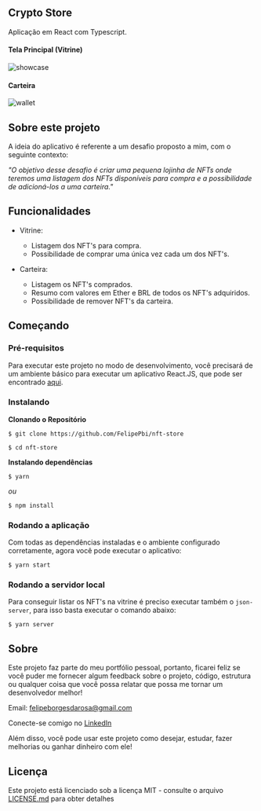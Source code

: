## Crypto Store

Aplicação em React com Typescript.

#### Tela Principal (Vitrine)

![showcase](https://github.com/FelipePbi/twitter_hashtag_monitor_front_end/blob/master/screenshots/showcase.PNG)

#### Carteira

![wallet](https://github.com/FelipePbi/twitter_hashtag_monitor_front_end/blob/master/screenshots/wallet.PNG)

## Sobre este projeto

A ideia do aplicativo é referente a um desafio proposto a mim, com o seguinte contexto:

_"O objetivo desse desafio é criar uma pequena lojinha de NFTs onde teremos uma listagem dos NFTs disponíveis para compra e a possibilidade de adicioná-los a uma carteira."_

## Funcionalidades

- Vitrine:

  - Listagem dos NFT's para compra.
  - Possibilidade de comprar uma única vez cada um dos NFT's.

- Carteira:

  - Listagem os NFT's comprados.
  - Resumo com valores em Ether e BRL de todos os NFT's adquiridos.
  - Possibilidade de remover NFT's da carteira.

## Começando

### Pré-requisitos

Para executar este projeto no modo de desenvolvimento, você precisará de um ambiente básico para executar um aplicativo React.JS, que pode ser encontrado [aqui](https://reactjs.org/docs/getting-started.html).

### Instalando

**Clonando o Repositório**

```
$ git clone https://github.com/FelipePbi/nft-store

$ cd nft-store
```

**Instalando dependências**

```
$ yarn
```

_ou_

```
$ npm install
```

### Rodando a aplicação

Com todas as dependências instaladas e o ambiente configurado corretamente, agora você pode executar o aplicativo:

```
$ yarn start
```

### Rodando a servidor local

Para conseguir listar os NFT's na vitrine é preciso executar também o `json-server`, para isso basta executar o comando abaixo: 

```
$ yarn server
```

## Sobre

Este projeto faz parte do meu portfólio pessoal, portanto, ficarei feliz se você puder me fornecer algum feedback sobre o projeto, código, estrutura ou qualquer coisa que você possa relatar que possa me tornar um desenvolvedor melhor!

Email: felipeborgesdarosa@gmail.com

Conecte-se comigo no [LinkedIn](https://www.linkedin.com/in/felipe-borges-pbi/)

Além disso, você pode usar este projeto como desejar, estudar, fazer melhorias ou ganhar dinheiro com ele!

## Licença

Este projeto está licenciado sob a licença MIT - consulte o arquivo [LICENSE.md](https://github.com/steniowagner/bon-appetit-app/blob/master/LICENSE) para obter detalhes
